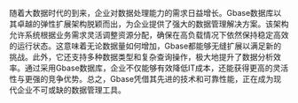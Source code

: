 随着大数据时代的到来，企业对数据处理能力的需求日益增长。Gbase数据库以其卓越的弹性扩展架构脱颖而出，为企业提供了强大的数据管理解决方案。该架构允许系统根据业务需求灵活调整资源分配，确保在高负载情况下依然保持稳定高效的运行状态。这意味着无论数据量如何增加，Gbase都能够无缝扩展以满足新的挑战。此外，它还支持多种数据类型和复杂查询操作，极大地提升了数据分析效率。通过采用Gbase数据库，企业不仅能够有效降低IT成本，还能获得更高的灵活性与更强的竞争优势。总之，Gbase凭借其先进的技术和可靠性能，正在成为现代企业不可或缺的数据管理工具。